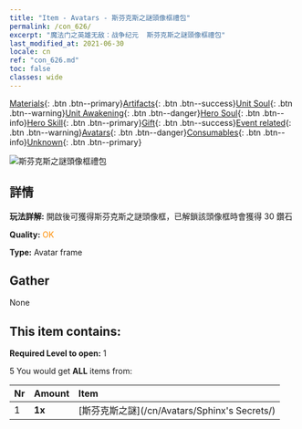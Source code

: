 ```yaml
---
title: "Item - Avatars - 斯芬克斯之謎頭像框禮包"
permalink: /con_626/
excerpt: "魔法门之英雄无敌：战争纪元  斯芬克斯之謎頭像框禮包"
last_modified_at: 2021-06-30
locale: cn
ref: "con_626.md"
toc: false
classes: wide
---
```

 [Materials](/ItemsCN/){: .btn .btn--primary}[Artifacts](/ItemsCN/Artifacts/){: .btn .btn--success}[Unit Soul](/ItemsCN/UnitSoul/){: .btn .btn--warning}[Unit Awakening](/ItemsCN/UnitAwakening/){: .btn .btn--danger}[Hero Soul](/ItemsCN/HeroSoul/){: .btn .btn--info}[Hero Skill](/ItemsCN/HeroSkill/){: .btn .btn--primary}[Gift](/ItemsCN/Gift/){: .btn .btn--success}[Event related](/ItemsCN/Events/){: .btn .btn--warning}[Avatars](/ItemsCN/Avatars/){: .btn .btn--danger}[Consumables](/ItemsCN/Consumables/){: .btn .btn--info}[Unknown](/ItemsCN/Unknown/){: .btn .btn--primary}

 ![斯芬克斯之謎頭像框禮包](/images/t/i_907003.png)

## 詳情
 **玩法詳解:** 開啟後可獲得斯芬克斯之謎頭像框，已解鎖該頭像框時會獲得 30 鑽石

 **Quality:** <span style="color: #FF8C00">OK</span>

 **Type:** Avatar frame

## Gather

  None

## This item contains:

 **Required Level to open:** 1

 5 You would get **ALL** items  from:

  | Nr | Amount |     Item    |
  |:---|:-------|:------------|
  | 1 |  **1x** | [斯芬克斯之謎](/cn/Avatars/Sphinx's Secrets/) |  | 
